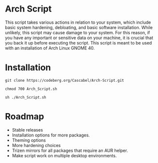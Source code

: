 # Arch Script
This script takes various actions in relation to your system, which include basic system hardening, debloating, and basic software installation.  While unlikely, this script may cause damage to your system.  For this reason, if you have any important or sensitive data on your machine, it is crucial that you back it up before executing the script.  This script is meant to be used with an installation of Arch Linux GNOME 40.

# Installation

```git clone https://codeberg.org/Cascabel/Arch-Script.git```

```chmod 700 Arch_Script.sh```

```sh ./Arch_Script.sh```

# Roadmap

- Stable releases  
- Installation options for more packages.
- Theming options
- More hardening choices
- Trizen mirrors for all packages that require an AUR helper.
- Make script work on multiple desktop environments.
